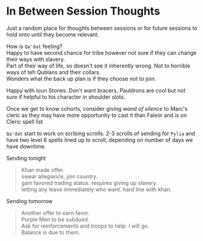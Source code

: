 # In Between Session Thoughts

Just a random place for thoughts between sessions or for future sessions to hold onto until they become relevant.

How is `Qa'dat` feeling?  
Happy to have second chance for tribe however not sure if they can change their ways with slavery.  
Part of their way of life, so doesn't see it inherently wrong. Not to horrible ways of teh Qublans and their collars.  
Wonders what the back up plan is if they choose not to join.  

Happy with Ioun Stones. Don't want bracers. Pauldrons are cool but not sure if helpful to his character in shoulder slots.

Once we get to know cohorts, consider giving _wand of silence_ to Marc's cleric as they may have more opportunity to cast it than Faleor and is on Cleric spell list  

`Qa'dat` start to work on scribing scrolls. 2-3 scrolls of sending for `Pylia` and have two level 6 spells lined up to scroll, depending on number of days we have downtime.  

Sending tonight  
> Khan made offer.  
> swear allegiance, join country.   
> gain favored trading status.
> requires giving up slavery.  
> letting any leave immediately who want.
> hard line with khan.

Sending tomorrow  
> Another offer to earn favor.  
> Purple Men to be subdued.  
> Ask for reinforcements and troops to help.
> I will go.  
> Balance is due to them.
